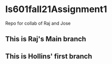 # Is601fall21Assignment1
Repo for collab of Raj  and Jose
## This is Raj's Main branch

## This is Hollins' first branch
